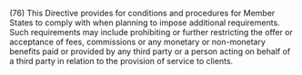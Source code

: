 (76) This Directive provides for conditions and procedures for Member States to comply with when planning to impose additional requirements. Such requirements may include prohibiting or further restricting the offer or acceptance of fees, commissions or any monetary or non-monetary benefits paid or provided by any third party or a person acting on behalf of a third party in relation to the provision of service to clients.
